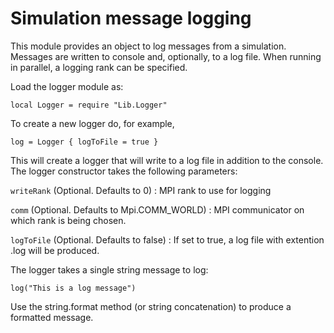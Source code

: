 # Simulation message logging

This module provides an object to log messages from a
simulation. Messages are written to console and, optionally, to a log
file. When running in parallel, a logging rank can be specified.

Load the logger module as:

~~~~~~~ {.lua}
local Logger = require "Lib.Logger"
~~~~~~~

To create a new logger do, for example,

~~~~~~~ {.lua}
log = Logger { logToFile = true }
~~~~~~~

This will create a logger that will write to a log file in addition to
the console. The logger constructor takes the following parameters:

`writeRank` (Optional. Defaults to 0)
: MPI rank to use for logging

`comm` (Optional. Defaults to Mpi.COMM_WORLD)
: MPI communicator on which rank is being chosen.

`logToFile` (Optional. Defaults to false)
: If set to true, a log file with extention .log will be produced.

The logger takes a single string message to log:

~~~~~~~ {.lua}
log("This is a log message")
~~~~~~~

Use the string.format method (or string concatenation) to produce a
formatted message.

